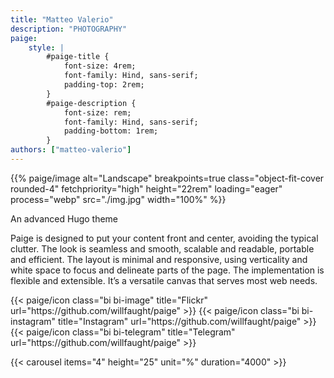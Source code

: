 ```yaml
---
title: "Matteo Valerio"
description: "PHOTOGRAPHY"
paige:
    style: |
        #paige-title {  
            font-size: 4rem;    
            font-family: Hind, sans-serif;
            padding-top: 2rem;
        }
        #paige-description {
            font-size: rem;
            font-family: Hind, sans-serif;
            padding-bottom: 1rem;
        } 
authors: ["matteo-valerio"] 
---
```


<p>{{% paige/image alt="Landscape" breakpoints=true class="object-fit-cover rounded-4" fetchpriority="high" height="22rem" loading="eager" process="webp" src="./img.jpg" width="100%" %}}</p>

<p class="display-5 fw-bold h2 text-center">An advanced Hugo theme</p>

<div class="container-fluid">
    <div class="justify-content-center row">
        <div class="col col-auto col-lg-7 px-0">
            <p class="lead text-center">Paige is designed to put your content front and center, avoiding the typical clutter. The look is seamless and smooth, scalable and readable, portable and efficient. The layout is minimal and responsive, using verticality and white space to focus and delineate parts of the page. The implementation is flexible and extensible. It’s a versatile canvas that serves most web needs.</p>
        </div>
    </div>
</div>

<div class="column-gap-3 d-flex display-6 justify-content-center mb-3">
    {{< paige/icon class="bi bi-image" title="Flickr" url="https://github.com/willfaught/paige" >}}
    {{< paige/icon class="bi bi-instagram" title="Instagram" url="https://github.com/willfaught/paige" >}}
    {{< paige/icon class="bi bi-telegram" title="Telegram" url="https://github.com/willfaught/paige" >}}    
</div>

<p>
{{< carousel items="4" height="25" unit="%" duration="4000" >}}
</p>